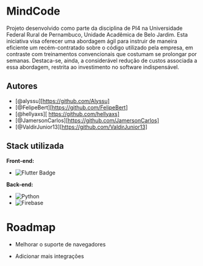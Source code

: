 # MindCode
Projeto desenvolvido como parte da disciplina de PI4 na Universidade Federal Rural de Pernambuco, Unidade Acadêmica de Belo Jardim. Esta iniciativa visa oferecer uma abordagem ágil para instruir de maneira eficiente um recém-contratado sobre o código utilizado pela empresa, em contraste com treinamentos convencionais que costumam se prolongar por semanas. Destaca-se, ainda, a considerável redução de custos associada a essa abordagem, restrita ao investimento no software indispensável.
## Autores

- [@alyssu][https://github.com/Alyssu]
- [@FelipeBert][https://github.com/FelipeBert]
- [@hellyaxs][ https://github.com/hellyaxs]
- [@JamersonCarlos][https://github.com/JamersonCarlos]
- [@ValdirJunior13][https://github.com/ValdirJunior13]


## Stack utilizada

**Front-end:**
- ![Flutter Badge](https://img.shields.io/badge/Flutter-02569B?style=for-the-badge&logo=flutter&logoColor=white)

**Back-end:**
- ![Python](https://img.shields.io/badge/python-02569B?style=for-the-badge&logo=python&logoColor=white)
- ![Firebase](https://img.shields.io/badge/firebase-02569B?style=for-the-badge&logo=firebase&logoColor=white)


# Roadmap

- Melhorar o suporte de navegadores

- Adicionar mais integrações

